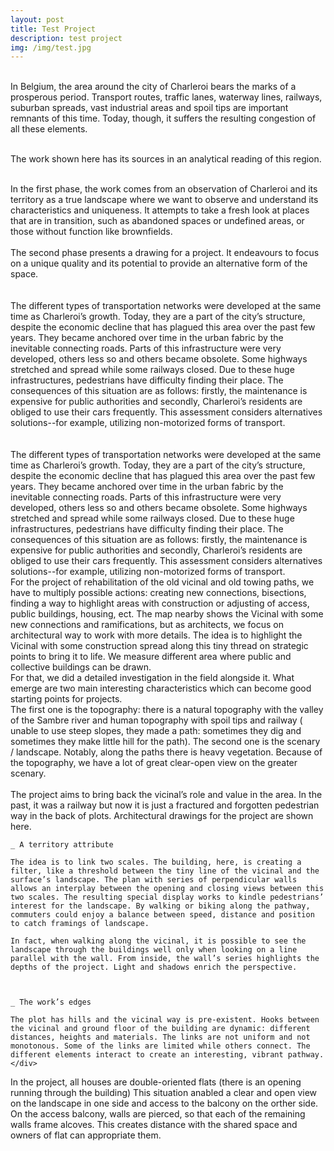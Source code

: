 ```yaml
---
layout: post
title: Test Project
description: test project
img: /img/test.jpg
---
```


<div class="img_row small">
	<img class="col one" src="{{ site.baseurl }}/img/port1.jpg" alt="" title="example image"/>
	<img class="col one" src="{{ site.baseurl }}/img/port1.1.jpg" alt="" title="example image"/>
	<img class="col one" src="{{ site.baseurl }}/img/port1.2.jpg" alt="" title="example image"/>
</div>
<div class="text_row three small_text">
In Belgium, the area around the city of Charleroi bears the marks of a prosperous period. Transport routes, traffic lanes, waterway lines, railways, suburban spreads, vast industrial areas and spoil tips are important remnants of this time. Today, though, it suffers the resulting congestion of all these elements.
<br/>
<br/>

The work shown here has its sources in an analytical reading of this region. 

<br/>
In the first phase, the work comes from an observation of Charleroi and its territory as a true landscape where we want to observe and understand its characteristics and uniqueness. It attempts to take a fresh look at places that are in transition, such as abandoned spaces or undefined areas, or those without function like brownfields.

<br/>
<br/>
The second phase presents a drawing for a project. It endeavours to focus on a unique quality and its potential to provide an alternative form of the space.
<br/><br/><br/>
</div>



<div class="img_row medium">
	<img class="col two" src="{{ site.baseurl }}/img/elise.jpg" alt="" title="example image"/>
	<div class="col one small_text">
	The different types of transportation networks were developed at the same time as Charleroi’s growth. Today, they are a part of the city’s structure, despite the economic decline that has plagued this area over the past few years. They became anchored over time in the urban fabric by the inevitable connecting roads. Parts of this infrastructure were very developed, others less so and others became obsolete. Some highways stretched and spread while some railways closed. Due to these huge infrastructures, pedestrians have difficulty finding their place. The consequences of this situation are as follows: firstly, the maintenance is expensive for public authorities and secondly, Charleroi’s residents are obliged to use their cars frequently. This assessment considers alternatives solutions--for example, utilizing non-motorized forms of transport.
	</div>
</div>

<br/>

<div class="img_row small">
	<img class="col five" src="{{ site.baseurl }}/img/b1.jpg" alt="" title="example image"/>
	<img class="col five" src="{{ site.baseurl }}/img/b2.jpg" alt="" title="example image"/>
	<img class="col five" src="{{ site.baseurl }}/img/b3.jpg" alt="" title="example image"/>
	<img class="col five" src="{{ site.baseurl }}/img/b4.jpg" alt="" title="example image"/>
	<img class="col five" src="{{ site.baseurl }}/img/b5.jpg" alt="" title="example image"/>
</div>

<div class="img_row medium">
	<img class="col two" src="{{ site.baseurl }}/img/elise.jpg" alt="" title="example image"/>
	<div class="col one small_text">
	The different types of transportation networks were developed at the same time as Charleroi’s growth. Today, they are a part of the city’s structure, despite the economic decline that has plagued this area over the past few years. They became anchored over time in the urban fabric by the inevitable connecting roads. Parts of this infrastructure were very developed, others less so and others became obsolete. Some highways stretched and spread while some railways closed. Due to these huge infrastructures, pedestrians have difficulty finding their place. The consequences of this situation are as follows: firstly, the maintenance is expensive for public authorities and secondly, Charleroi’s residents are obliged to use their cars frequently. This assessment considers alternatives solutions--for example, utilizing non-motorized forms of transport.
	</div>
</div>
<div class="img_row small">
	<img class="col three" src="{{ site.baseurl }}/img/long.jpg" alt="" title="example image"/>
</div>
<div class="img_row medium">
	<img class="col two" src="{{ site.baseurl }}/img/villa.jpg" alt="" title="example image"/>
	<div class="col one small_text">
	For the project of rehabilitation of the old vicinal and old towing paths, we have to multiply possible actions: creating new connections, bisections, finding a way to highlight areas with construction or adjusting of access, public buildings, housing, ect. The map nearby shows the Vicinal with some new connections and ramifications, but as architects, we focus on architectural way to work with more details. The idea is to highlight the Vicinal with some construction spread along this tiny thread on strategic points to bring it to life. We measure different area where  public and collective buildings can be drawn.
	<br/>
	For that, we did a detailed investigation in the field alongside it. What emerge are two main interesting characteristics which can become good starting points for projects. 
	<br/>
	The first one is the topography: there is a natural topography with the valley of the Sambre river and human topography with spoil tips and railway ( unable to use steep slopes, they made a path: sometimes they dig and sometimes they make little hill for the path). The second one is the scenary / landscape. Notably, along the paths there is heavy vegetation. Because of the topography, we have a lot of great clear-open view on the greater scenary. 
	</div>
</div>
<div class="img_row small">
	<img class="col one" src="{{ site.baseurl }}/img/house1.jpg" alt="" title="example image"/>
	<img class="col one" src="{{ site.baseurl }}/img/house2.jpg" alt="" title="example image"/>
	<img class="col one" src="{{ site.baseurl }}/img/house3.jpg" alt="" title="example image"/>
</div>
<div class="img_row small">
	<img class="col two" src="{{ site.baseurl }}/img/grass1.jpg" alt="" title="example image"/>
	<div class="col one small_text">
		The project aims to bring back the vicinal’s role and value in the area. In the past, it was a railway but now it is just a fractured and forgotten pedestrian way in the back of plots. Architectural drawings for the project are shown here.

 

	_ A territory attribute

	The idea is to link two scales. The building, here, is creating a filter, like a threshold between the tiny line of the vicinal and the surface’s landscape. The plan with series of perpendicular walls allows an interplay between the opening and closing views between this two scales. The resulting special display works to kindle pedestrians’ interest for the landscape. By walking or biking along the pathway, commuters could enjoy a balance between speed, distance and position to catch framings of landscape.

	In fact, when walking along the vicinal, it is possible to see the landscape through the buildings well only when looking on a line parallel with the wall. From inside, the wall’s series highlights the depths of the project. Light and shadows enrich the perspective. 

 

	_ The work’s edges

	The plot has hills and the vicinal way is pre-existent. Hooks between the vicinal and ground floor of the building are dynamic: different distances, heights and materials. The links are not uniform and not monotonous. Some of the links are limited while others connect. The different elements interact to create an interesting, vibrant pathway.
	</div>
</div>
<div class="img_row small">
	<img class="col two" src="{{ site.baseurl }}/img/gress2.jpg" alt="" title="example image"/>
	<div class="col one small_text">
	In the project, all houses are double-oriented flats (there is an opening running through the building) This situation anabled a clear and open view on the landscape in one side and access to the balcony on the orther side. On the access balcony, walls are pierced, so that each of the remaining walls frame alcoves. This creates distance with the shared space and owners of flat can appropriate them.  
	</div>
</div>
<div class="img_row small">
	<img class="col two" src="{{ site.baseurl }}/img/living.jpg" alt="" title="example image"/>
</div>
<div class="img_row small">
	<img class="col two" src="{{ site.baseurl }}/img/living2.jpg" alt="" title="example image"/>
</div>

